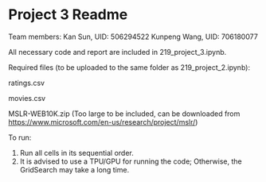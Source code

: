 # Project 3 Readme

Team members: 
Kan Sun, UID: 506294522
Kunpeng Wang, UID: 706180077

All necessary code and report are included in 219_project_3.ipynb. 

Required files (to be uploaded to the same folder as 219_project_2.ipynb):

ratings.csv

movies.csv

MSLR-WEB10K.zip (Too large to be included, can be downloaded from https://www.microsoft.com/en-us/research/project/mslr/)

To run:
1. Run all cells in its sequential order.
2. It is advised to use a TPU/GPU for running the code; Otherwise, the GridSearch may take a long time.


